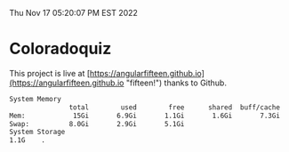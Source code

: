 Thu Nov 17 05:20:07 PM EST 2022

# Coloradoquiz


This project is live at [https://angularfifteen.github.io](https://angularfifteen.github.io "fifteen!") thanks to Github.

```bash
System Memory
               total        used        free      shared  buff/cache   available
Mem:            15Gi       6.9Gi       1.1Gi       1.6Gi       7.3Gi       6.5Gi
Swap:          8.0Gi       2.9Gi       5.1Gi
System Storage
1.1G	.
```
```bash
